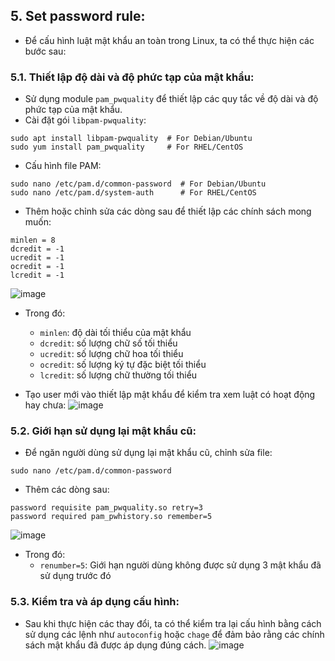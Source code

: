 ## 5. Set password rule:
- Để cấu hình luật mật khẩu an toàn trong Linux, ta có thể thực hiện các bước sau:

### 5.1. Thiết lập độ dài và độ phức tạp của mật khẩu:
- Sử dụng module `pam_pwquality` để thiết lập các quy tắc về độ dài và độ phức tạp của mật khẩu.
- Cài đặt gói `libpam-pwquality`:
```
sudo apt install libpam-pwquality  # For Debian/Ubuntu
sudo yum install pam_pwquality     # For RHEL/CentOS
```  
-  Cấu hình file PAM:
```
sudo nano /etc/pam.d/common-password  # For Debian/Ubuntu
sudo nano /etc/pam.d/system-auth      # For RHEL/CentOS
```
- Thêm hoặc chỉnh sửa các dòng sau để thiết lập các chính sách mong muốn:
```
minlen = 8
dcredit = -1
ucredit = -1
ocredit = -1
lcredit = -1
```

![image](https://github.com/user-attachments/assets/7386f764-7980-4c28-832e-67a953e6b645)

- Trong đó:
  - `minlen`: độ dài tối thiểu của mật khẩu
  - `dcredit`: số lượng chữ số tối thiểu
  - `ucredit`: số lượng chữ hoa tối thiểu
  - `ocredit`: số lượng ký tự đặc biệt tối thiểu
  - `lcredit`: số lượng chữ thường tối thiểu

- Tạo user mới vào thiết lập mật khẩu để kiểm tra xem luật có hoạt động hay chưa:
![image](https://github.com/user-attachments/assets/44704f11-4eca-41b1-a527-e285689d0fc2)

### 5.2. Giới hạn sử dụng lại mật khẩu cũ:
- Để ngăn người dùng sử dụng lại mật khẩu cũ, chỉnh sửa file:
```
sudo nano /etc/pam.d/common-password
```
- Thêm các dòng sau:
```
password requisite pam_pwquality.so retry=3
password required pam_pwhistory.so remember=5
```
![image](https://github.com/user-attachments/assets/e34aa037-e687-45b9-88f6-bca911230342)


- Trong đó:
  - `renumber=5`: Giới hạn người dùng không được sử dụng 3 mật khẩu đã sử dụng trước đó

### 5.3. Kiểm tra và áp dụng cấu hình:
- Sau khi thực hiện các thay đổi, ta có thể kiểm tra lại cấu hình bằng cách sử dụng các lệnh như `autoconfig` hoặc `chage` để đảm bảo rằng các chính sách mật khẩu đã được áp dụng đúng cách.
![image](https://github.com/user-attachments/assets/7f050865-06fb-4005-9ab5-d2e5afca5a76)
